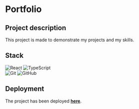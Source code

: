 # Portfolio

## Project description
This project is made to demonstrate my projects and my skills.

## Stack

![React](https://img.shields.io/badge/react-1.svg?style=for-the-badge&logo=react&labelColor=5d9741&color=c1d72f&logoColor=white)
![TypeScript](https://img.shields.io/badge/TypeScript-1.svg?style=for-the-badge&logo=TypeScript&labelColor=5d9741&color=c1d72f&logoColor=white)  
![Git](https://img.shields.io/badge/git-%23F05033.svg?style=for-the-badge&logo=git&labelColor=5d9741&color=c1d72f&logoColor=white)
![GitHub](https://img.shields.io/badge/GitHub-1.svg?style=for-the-badge&logo=GitHub&labelColor=5d9741&color=c1d72f&logoColor=white)

## Deployment
The project has been deployed **[here](https://TonyFinder.github.io/Portfolio)**.